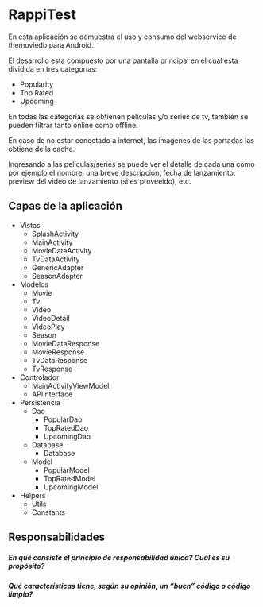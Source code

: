 # RappiTest

En esta aplicación se demuestra el uso y consumo del webservice de themoviedb para Android.

El desarrollo esta compuesto por una pantalla principal en el cual esta dividida en tres categorías:

  * Popularity
  * Top Rated
  * Upcoming
  
En todas las categorías se obtienen peliculas y/o series de tv, también se pueden filtrar tanto online como offline.

En caso de no estar conectado a internet, las imagenes de las portadas las obtiene de la cache.

Ingresando a las peliculas/series se puede ver el detalle de cada una como por ejemplo el nombre, una breve descripción, fecha de lanzamiento, preview del video de lanzamiento (si es proveeido), etc.

## Capas de la aplicación

* Vistas
  * SplashActivity
  * MainActivity
  * MovieDataActivity
  * TvDataActivity
  * GenericAdapter
  * SeasonAdapter
* Modelos
  * Movie
  * Tv
  * Video
  * VideoDetail
  * VideoPlay
  * Season
  * MovieDataResponse
  * MovieResponse
  * TvDataResponse
  * TvResponse
* Controlador
  * MainActivityViewModel
  * APIInterface
* Persistencia
   * Dao
     * PopularDao
     * TopRatedDao
     * UpcomingDao
   * Database
     * Database
   * Model
     * PopularModel
     * TopRatedModel
     * UpcomingModel
* Helpers
  * Utils
  * Constants

## Responsabilidades

##### En qué consiste el principio de responsabilidad única? Cuál es su propósito?

##### Qué características tiene, según su opinión, un “buen” código o código limpio?


